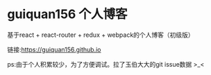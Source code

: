 # guiquan156 个人博客

<p>基于react + react-router + redux + webpack的个人博客（初级版）</p>

<p>链接:<a href="https:https://guiquan156.github.io">https://guiquan156.github.io</a></p>

<p>ps:由于个人积累较少，为了方便调试。拉了玉伯大大的git issue数据 >_<</p>
